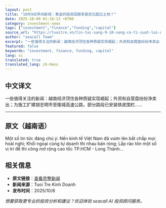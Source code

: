 ```yaml
---
layout: post
title: "10月9日早间新闻：黄金的投资回报率是否已超过土地？"
date: 2025-10-09 01:18:13 +0700
category: investment-news
tags: ["investment","finance","funding","capital"]
source_url: "https://tuoitre.vn/tin-tuc-sang-9-10-vang-co-ti-suat-loi-nhuan-dau-tu-cao-vuot-dat-nen-20251008190422805.htm"
author: "seacall Team"
excerpt: "一些值得关注的新闻：越南经济顶住各种质疑实现崛起；外资和自营盘纷纷净卖出；为施工扩建胡志明市至隆城高速公路，部分路段已安装铁皮围栏……..."
featured: false
keywords: "investment, finance, funding, capital"
lang: vi
translated: true
translated_lang: zh-Hans
---
```


## 中文译文

一些值得关注的新闻：越南经济顶住各种质疑实现崛起；外资和自营盘纷纷净卖出；为施工扩建胡志明市至隆城高速公路，部分路段已安装铁皮围栏……

---

## 原文（越南语）

Một số tin tức đáng chú ý: Nền kinh tế Việt Nam đã vươn lên bất chấp mọi hoài nghi; Khối ngoại cùng tự doanh thi nhau bán ròng; Lắp rào tôn một số vị trí để thi công mở rộng cao tốc TP.HCM - Long Thành...

## 相关信息

- **原文链接**：[查看完整新闻](https://tuoitre.vn/tin-tuc-sang-9-10-vang-co-ti-suat-loi-nhuan-dau-tu-cao-vuot-dat-nen-20251008190422805.htm)
- **新闻来源**：Tuoi Tre Kinh Doanh
- **发布时间**：2025/10/8

*想要获取更专业的投资分析和建议？欢迎体验 seacall AI 投资顾问服务。*